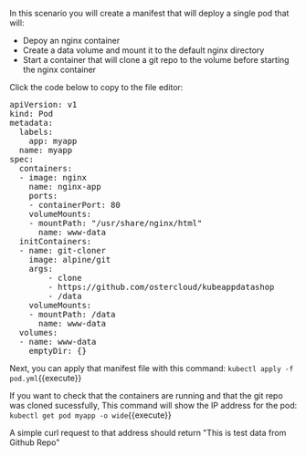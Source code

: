 In this scenario you will create a manifest that will deploy a single pod that will:
- Depoy an nginx container
- Create a data volume and mount it to the default nginx directory
- Start a container that will clone a git repo to the volume before starting the nginx container

Click the code below to copy to the file editor:
<pre class="file" data-filename="pod.yml" data-target="insert">
apiVersion: v1
kind: Pod
metadata:
  labels:
    app: myapp 
  name: myapp
spec:
  containers:
  - image: nginx
    name: nginx-app
    ports:
    - containerPort: 80
    volumeMounts:
    - mountPath: "/usr/share/nginx/html"
      name: www-data
  initContainers:
  - name: git-cloner
    image: alpine/git
    args:
        - clone
        - https://github.com/ostercloud/kubeappdatashop
        - /data
    volumeMounts:
    - mountPath: /data
      name: www-data
  volumes:
  - name: www-data
    emptyDir: {}
</pre>
    
 Next, you can apply that manifest file with this command:
 `kubectl apply -f pod.yml`{{execute}}
 
 If you want to check that the containers are running and that the git repo was cloned sucessfully, 
 This command will show the IP address for the pod: `kubectl get pod myapp -o wide`{{execute}}
 
 A simple curl request to that address should return "This is test data from Github Repo"
 
